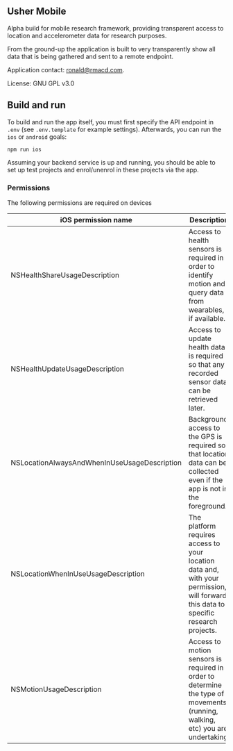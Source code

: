 ## Usher Mobile

Alpha build for mobile research framework, providing transparent access
to location and accelerometer data for research purposes.

From the ground-up the application is built to very transparently show
all data that is being gathered and sent to a remote endpoint.

Application contact: [ronald@rmacd.com](mailto:ronald@rmacd.com).

License: GNU GPL v3.0

## Build and run

To build and run the app itself, you must first specify the API endpoint
in `.env` (see `.env.template` for example settings). Afterwards, you can
run the `ios` or `android` goals:

```
npm run ios
```

Assuming your backend service is up and running, you should be able to
set up test projects and enrol/unenrol in these projects via the app.

### Permissions

The following permissions are required on devices

| **iOS permission name**                      | **Description**                                                                                                                     |
|----------------------------------------------|-------------------------------------------------------------------------------------------------------------------------------------|
| NSHealthShareUsageDescription                | Access to health sensors is required in order to identify motion and query data from wearables, if available.                       |
| NSHealthUpdateUsageDescription               | Access to update health data is required so that any recorded sensor data can be retrieved later.                                   |
| NSLocationAlwaysAndWhenInUseUsageDescription | Background access to the GPS is required so that location data can be collected even if the app is not in the foreground.           |
| NSLocationWhenInUseUsageDescription          | The platform requires access to your location data and, with your permission, will forward this data to specific research projects. |
| NSMotionUsageDescription                     | Access to motion sensors is required in order to determine the type of movements (running, walking, etc) you are undertaking.       |
